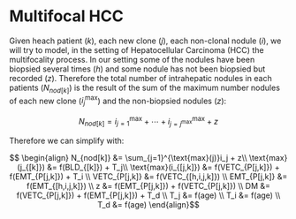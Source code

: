 # Multifocal HCC

Given heach patient ($k$), each new clone ($j$), each non-clonal nodule ($i$), we will try to model, in the setting of Hepatocellular Carcinoma (HCC) the multifocality process. In our setting some of the nodules have been biopsied several times ($h$) and some nodule has not been biopsied but recorded ($z$). Therefore the total number of intrahepatic nodules in each patients ($N_{nod[k]}$) is the result of the sum of the maximum number nodules of each new clone ($i^{\text{max}}_j$) and the non-biopsied nodules ($z$): 

```math
N_{nod[k]} = i^{\text{max}}_{j=1} + \cdots + i^{\text{max}}_{j=j^{\text{max}}} + z
```
Therefore we can simplify with:

```math

\begin{align}
N_{nod[k]} &= \sum_{j=1}^{\text{max}(j)}i_j + z\\
\text{max}(j_{[k]}) &= f(BLD_{[k]}) + T_j\\ 
\text{max}(i_{[j,k]}) &= f(VETC_{P[j,k]}) + f(EMT_{P[j,k]}) + T_i \\
VETC_{P[j,k]} &= f(VETC_{[h,i,j,k]}) \\
EMT_{P[j,k]} &= f(EMT_{[h,i,j,k]}) \\
z &= f(EMT_{P[j,k]}) + f(VETC_{P[j,k]}) \\
DM &= f(VETC_{P[j,k]}) + f(EMT_{P[j,k]}) + T_d \\
T_j &= f(age) \\ 
T_i &= f(age) \\
T_d &= f(age)
\end{align}
```
